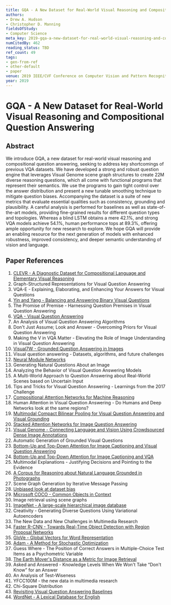 ```yaml
---
title: GQA - A New Dataset for Real-World Visual Reasoning and Compositional Question Answering
authors:
- Drew A. Hudson
- Christopher D. Manning
fieldsOfStudy:
- Computer Science
meta_key: 2019-gqa-a-new-dataset-for-real-world-visual-reasoning-and-compositional-question-answering
numCitedBy: 462
reading_status: TBD
ref_count: 49
tags:
- gen-from-ref
- other-default
- paper
venue: 2019 IEEE/CVF Conference on Computer Vision and Pattern Recognition (CVPR)
year: 2019
---
```


# GQA - A New Dataset for Real-World Visual Reasoning and Compositional Question Answering

## Abstract

We introduce GQA, a new dataset for real-world visual reasoning and compositional question answering, seeking to address key shortcomings of previous VQA datasets. We have developed a strong and robust question engine that leverages Visual Genome scene graph structures to create 22M diverse reasoning questions, which all come with functional programs that represent their semantics. We use the programs to gain tight control over the answer distribution and present a new tunable smoothing technique to mitigate question biases. Accompanying the dataset is a suite of new metrics that evaluate essential qualities such as consistency, grounding and plausibility. A careful analysis is performed for baselines as well as state-of-the-art models, providing fine-grained results for different question types and topologies. Whereas a blind LSTM obtains a mere 42.1%, and strong VQA models achieve 54.1%, human performance tops at 89.3%, offering ample opportunity for new research to explore. We hope GQA will provide an enabling resource for the next generation of models with enhanced robustness, improved consistency, and deeper semantic understanding of vision and language.

## Paper References

1. [CLEVR - A Diagnostic Dataset for Compositional Language and Elementary Visual Reasoning](2017-clevr-a-diagnostic-dataset-for-compositional-language-and-elementary-visual-reasoning)
2. Graph-Structured Representations for Visual Question Answering
3. VQA-E - Explaining, Elaborating, and Enhancing Your Answers for Visual Questions
4. [Yin and Yang - Balancing and Answering Binary Visual Questions](2016-yin-and-yang-balancing-and-answering-binary-visual-questions)
5. The Promise of Premise - Harnessing Question Premises in Visual Question Answering
6. [VQA - Visual Question Answering](2015-vqa-visual-question-answering)
7. An Analysis of Visual Question Answering Algorithms
8. Don't Just Assume; Look and Answer - Overcoming Priors for Visual Question Answering
9. Making the V in VQA Matter - Elevating the Role of Image Understanding in Visual Question Answering
10. [Visual7W - Grounded Question Answering in Images](2016-visual7w-grounded-question-answering-in-images)
11. Visual question answering - Datasets, algorithms, and future challenges
12. [Neural Module Networks](2016-neural-module-networks)
13. Generating Natural Questions About an Image
14. Analyzing the Behavior of Visual Question Answering Models
15. A Multi-World Approach to Question Answering about Real-World Scenes based on Uncertain Input
16. Tips and Tricks for Visual Question Answering - Learnings from the 2017 Challenge
17. [Compositional Attention Networks for Machine Reasoning](2018-compositional-attention-networks-for-machine-reasoning)
18. Human Attention in Visual Question Answering - Do Humans and Deep Networks look at the same regions?
19. [Multimodal Compact Bilinear Pooling for Visual Question Answering and Visual Grounding](2016-multimodal-compact-bilinear-pooling-for-visual-question-answering-and-visual-grounding)
20. [Stacked Attention Networks for Image Question Answering](2016-stacked-attention-networks-for-image-question-answering)
21. [Visual Genome - Connecting Language and Vision Using Crowdsourced Dense Image Annotations](2016-visual-genome-connecting-language-and-vision-using-crowdsourced-dense-image-annotations)
22. Automatic Generation of Grounded Visual Questions
23. [Bottom-Up and Top-Down Attention for Image Captioning and Visual Question Answering](2018-bottom-up-and-top-down-attention-for-image-captioning-and-visual-question-answering)
24. [Bottom-Up and Top-Down Attention for Image Captioning and VQA](2017-bottom-up-and-top-down-attention-for-image-captioning-and-vqa)
25. Multimodal Explanations - Justifying Decisions and Pointing to the Evidence
26. [A Corpus for Reasoning about Natural Language Grounded in Photographs](2019-a-corpus-for-reasoning-about-natural-language-grounded-in-photographs)
27. Scene Graph Generation by Iterative Message Passing
28. [Unbiased look at dataset bias](2011-unbiased-look-at-dataset-bias)
29. [Microsoft COCO - Common Objects in Context](2014-microsoft-coco-common-objects-in-context)
30. Image retrieval using scene graphs
31. [ImageNet - A large-scale hierarchical image database](2009-imagenet-a-large-scale-hierarchical-image-database)
32. Creativity - Generating Diverse Questions Using Variational Autoencoders
33. The New Data and New Challenges in Multimedia Research
34. [Faster R-CNN - Towards Real-Time Object Detection with Region Proposal Networks](2015-faster-r-cnn-towards-real-time-object-detection-with-region-proposal-networks)
35. [GloVe - Global Vectors for Word Representation](2014-glove-global-vectors-for-word-representation)
36. [Adam - A Method for Stochastic Optimization](2015-adam-a-method-for-stochastic-optimization)
37. Guess Where - The Position of Correct Answers in Multiple-Choice Test Items as a Psychometric Variable
38. [The Earth Mover's Distance as a Metric for Image Retrieval](2004-the-earth-mover-s-distance-as-a-metric-for-image-retrieval)
39. Asked and Answered - Knowledge Levels When We Won't Take “Don't Know” for an Answer
40. An Analysis of Test-Wiseness
41. YFCC100M - the new data in multimedia research
42. Chi-Square Distribution
43. [Revisiting Visual Question Answering Baselines](2016-revisiting-visual-question-answering-baselines)
44. [WordNet - A Lexical Database for English](1992-wordnet-a-lexical-database-for-english)
